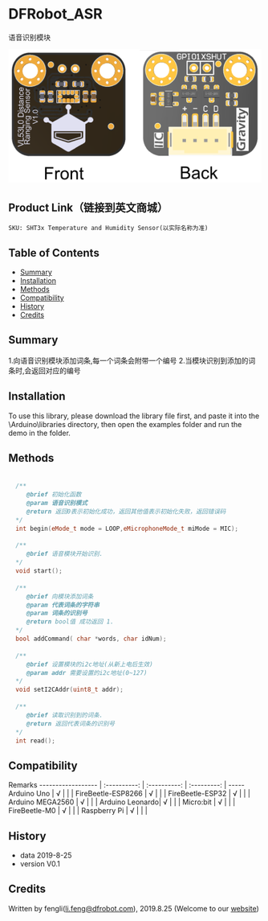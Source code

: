 # DFRobot_ASR
 语音识别模块

![SVG Figure](https://github.com/ouki-wang/DFRobot_Sensor/raw/master/resources/images/SEN0245svg1.png)

## Product Link（链接到英文商城）
    SKU: SHT3x Temperature and Humidity Sensor(以实际名称为准)
   
## Table of Contents

* [Summary](#summary)
* [Installation](#installation)
* [Methods](#methods)
* [Compatibility](#compatibility)
* [History](#history)
* [Credits](#credits)

## Summary

  1.向语音识别模块添加词条,每一个词条会附带一个编号
  2.当模块识别到添加的词条时,会返回对应的编号
## Installation
To use this library, please download the library file first, and paste it into the \Arduino\libraries directory, then open the examples folder and run the demo in the folder.

## Methods

```C++

  /**
     @brief 初始化函数
     @param 语音识别模式
     @return 返回0表示初始化成功，返回其他值表示初始化失败，返回错误码
  */
  int begin(eMode_t mode = LOOP,eMicrophoneMode_t miMode = MIC);
  
  /**
     @brief 语音模块开始识别.
  */
  void start();
   
  /**
     @brief 向模块添加词条
     @param 代表词条的字符串
     @param 词条的识别号
     @return bool值 成功返回 1.
  */
  bool addCommand( char *words, char idNum);
  
  /**
     @brief 设置模块的i2c地址(从新上电后生效)
     @param addr 需要设置的i2c地址(0~127)
  */
  void setI2CAddr(uint8_t addr);
   
  /**
     @brief 读取识别到的词条.
     @return 返回代表词条的识别号
  */
  int read();

```

## Compatibility

Remarks
------------------ | :----------: | :----------: | :---------: | -----
Arduino Uno        |      √       |              |             | 
FireBeetle-ESP8266        |      √       |              |             | 
FireBeetle-ESP32        |      √       |              |             | 
Arduino MEGA2560        |      √       |              |             | 
Arduino Leonardo|      √       |              |             | 
Micro:bit        |      √       |              |             | 
FireBeetle-M0        |      √       |              |             | 
Raspberry Pi      |      √       |              |             | 

## History

- data 2019-8-25
- version V0.1


## Credits

Written by fengli(li.feng@dfrobot.com), 2019.8.25 (Welcome to our [website](https://www.dfrobot.com/))





